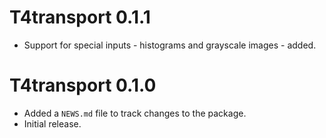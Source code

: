 # T4transport 0.1.1

* Support for special inputs - histograms and grayscale images - added.

# T4transport 0.1.0

* Added a `NEWS.md` file to track changes to the package.
* Initial release.
